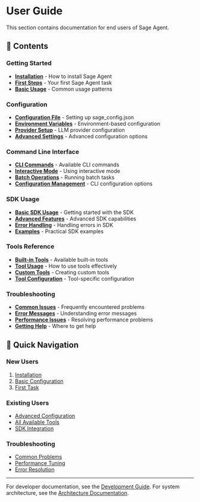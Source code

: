 # User Guide

This section contains documentation for end users of Sage Agent.

## 📖 Contents

### Getting Started
- **[Installation](getting-started.md#installation)** - How to install Sage Agent
- **[First Steps](getting-started.md#first-steps)** - Your first Sage Agent task
- **[Basic Usage](getting-started.md#basic-usage)** - Common usage patterns

### Configuration
- **[Configuration File](configuration.md#configuration-file)** - Setting up sage_config.json
- **[Environment Variables](configuration.md#environment-variables)** - Environment-based configuration
- **[Provider Setup](configuration.md#provider-setup)** - LLM provider configuration
- **[Advanced Settings](configuration.md#advanced-settings)** - Advanced configuration options

### Command Line Interface
- **[CLI Commands](cli-reference.md#commands)** - Available CLI commands
- **[Interactive Mode](cli-reference.md#interactive-mode)** - Using interactive mode
- **[Batch Operations](cli-reference.md#batch-operations)** - Running batch tasks
- **[Configuration Management](cli-reference.md#configuration)** - CLI configuration options

### SDK Usage
- **[Basic SDK Usage](sdk-usage.md#basic-usage)** - Getting started with the SDK
- **[Advanced Features](sdk-usage.md#advanced-features)** - Advanced SDK capabilities
- **[Error Handling](sdk-usage.md#error-handling)** - Handling errors in SDK
- **[Examples](sdk-usage.md#examples)** - Practical SDK examples

### Tools Reference
- **[Built-in Tools](tools-reference.md#built-in-tools)** - Available built-in tools
- **[Tool Usage](tools-reference.md#tool-usage)** - How to use tools effectively
- **[Custom Tools](tools-reference.md#custom-tools)** - Creating custom tools
- **[Tool Configuration](tools-reference.md#configuration)** - Tool-specific configuration

### Troubleshooting
- **[Common Issues](troubleshooting.md#common-issues)** - Frequently encountered problems
- **[Error Messages](troubleshooting.md#error-messages)** - Understanding error messages
- **[Performance Issues](troubleshooting.md#performance)** - Resolving performance problems
- **[Getting Help](troubleshooting.md#getting-help)** - Where to get help

## 🎯 Quick Navigation

### New Users
1. [Installation](getting-started.md#installation)
2. [Basic Configuration](configuration.md#basic-setup)
3. [First Task](getting-started.md#first-task)

### Existing Users
- [Advanced Configuration](configuration.md#advanced-settings)
- [All Available Tools](tools-reference.md)
- [SDK Integration](sdk-usage.md)

### Troubleshooting
- [Common Problems](troubleshooting.md#common-issues)
- [Performance Tuning](troubleshooting.md#performance)
- [Error Resolution](troubleshooting.md#error-messages)

---

For developer documentation, see the [Development Guide](../development/).
For system architecture, see the [Architecture Documentation](../architecture/).
